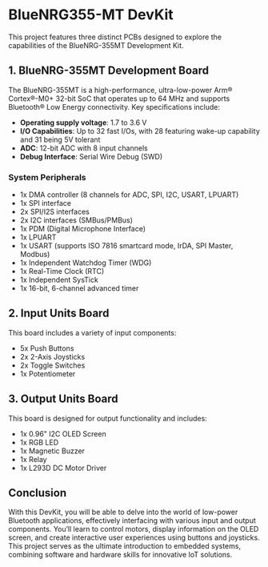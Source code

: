 # BlueNRG355-MT DevKit

This project features three distinct PCBs designed to explore the capabilities of the BlueNRG-355MT Development Kit.

## 1. BlueNRG-355MT Development Board
The BlueNRG-355MT is a high-performance, ultra-low-power Arm® Cortex®-M0+ 32-bit SoC that operates up to 64 MHz and supports Bluetooth® Low Energy connectivity. Key specifications include:
- **Operating supply voltage**: 1.7 to 3.6 V
- **I/O Capabilities**: Up to 32 fast I/Os, with 28 featuring wake-up capability and 31 being 5V tolerant
- **ADC**: 12-bit ADC with 8 input channels
- **Debug Interface**: Serial Wire Debug (SWD)

### System Peripherals
- 1x DMA controller (8 channels for ADC, SPI, I2C, USART, LPUART)
- 1x SPI interface
- 2x SPI/I2S interfaces
- 2x I2C interfaces (SMBus/PMBus)
- 1x PDM (Digital Microphone Interface)
- 1x LPUART
- 1x USART (supports ISO 7816 smartcard mode, IrDA, SPI Master, Modbus)
- 1x Independent Watchdog Timer (WDG)
- 1x Real-Time Clock (RTC)
- 1x Independent SysTick
- 1x 16-bit, 6-channel advanced timer

## 2. Input Units Board
This board includes a variety of input components:
- 5x Push Buttons
- 2x 2-Axis Joysticks
- 2x Toggle Switches
- 1x Potentiometer

## 3. Output Units Board
This board is designed for output functionality and includes:
- 1x 0.96" I2C OLED Screen 
- 1x RGB LED
- 1x Magnetic Buzzer
- 1x Relay
- 1x L293D DC Motor Driver

## Conclusion
With this DevKit, you will be able to delve into the world of low-power Bluetooth applications, effectively interfacing with various input and output components. You’ll learn to control motors, display information on the OLED screen, and create interactive user experiences using buttons and joysticks. This project serves as the ultimate introduction to embedded systems, combining software and hardware skills for innovative IoT solutions.
 
